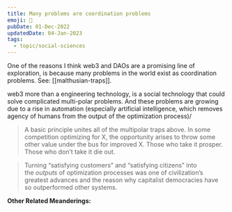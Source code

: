 ```yaml
---
title: Many problems are coordination problems
emoji: 🤝
pubDate: 01-Dec-2022
updatedDate: 04-Jan-2023
tags:
  - topic/social-sciences
---
```


One of the reasons I think web3 and DAOs are a promising line of exploration, is because many problems in the world exist as coordination problems. See: [[malthusian-traps]].

web3 more than a engineering technology, is a social technology that could solve complicated multi-polar problems. And these problems are growing due to a rise in automation (especially artificial intelligence, which removes agency of humans from the output of the optimization process)/

>A basic principle unites all of the multipolar traps above. In some competition optimizing for X, the opportunity arises to throw some other value under the bus for improved X. Those who take it prosper. Those who don’t take it die out.

>Turning “satisfying customers” and “satisfying citizens” into the _outputs_ of optimization processes was one of civilization’s greatest advances and the reason why capitalist democracies have so outperformed other systems.

**Other Related Meanderings:**